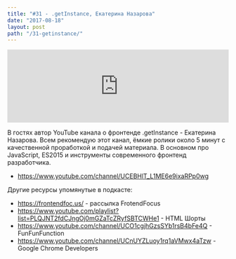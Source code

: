 ```yaml
---
title: "#31 - .getInstance, Екатерина Назарова"
date: "2017-08-18"
layout: post
path: "/31-getinstance/"
---
```


<iframe width="100%" height="166" scrolling="no" frameborder="no" src="https://w.soundcloud.com/player/?url=https%3A//api.soundcloud.com/tracks/338453855&amp;color=ff5500&amp;auto_play=false&amp;hide_related=false&amp;show_comments=true&amp;show_user=true&amp;show_reposts=false"></iframe>

В гостях автор YouTube канала о фронтенде .getInstance - Екатерина Назарова. Всем рекомендую этот канал, ёмкие ролики около 5 минут с качественной проработкой и подачей материала. В основном про JavaScript, ES2015 и инструменты современного фронтенд разработчика.

- https://www.youtube.com/channel/UCEBHlT_L1ME6e9ixaRPp0wg

Другие ресурсы упомянутые в подкасте:
- https://frontendfoc.us/ - рассылка FrotendFocus 
- https://www.youtube.com/playlist?list=PLQJNT2fdCJngOj0mGZaTcZRyfSBTCWHe1 - HTML Шорты
- https://www.youtube.com/channel/UCO1cgjhGzsSYb1rsB4bFe4Q - FunFunFunction
- https://www.youtube.com/channel/UCnUYZLuoy1rq1aVMwx4aTzw - Google Chrome Developers